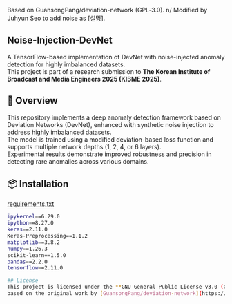 Based on GuansongPang/deviation-network (GPL‑3.0). n/
Modified by Juhyun Seo to add noise as [설명].


## Noise-Injection-DevNet
A TensorFlow-based implementation of DevNet with noise-injected anomaly detection for highly imbalanced datasets.  
This project is part of a research submission to **The Korean Institute of Broadcast and Media Engineers 2025 (KIBME 2025)**.


## 🚀 Overview
This repository implements a deep anomaly detection framework based on Deviation Networks (DevNet), enhanced with synthetic noise injection to address highly imbalanced datasets.  
The model is trained using a modified deviation-based loss function and supports multiple network depths (1, 2, 4, or 6 layers).  
Experimental results demonstrate improved robustness and precision in detecting rare anomalies across various domains.


## 📦 Installation
[requirements.txt](https://github.com/user-attachments/files/20450055/requirements.txt)
```bash
ipykernel==6.29.0 
ipython==8.27.0 
keras==2.11.0 
Keras-Preprocessing==1.1.2 
matplotlib==3.8.2 
numpy==1.26.3 
scikit-learn==1.5.0 
pandas==2.2.0 
tensorflow==2.11.0

## License
This project is licensed under the **GNU General Public License v3.0 (GPL-3.0)**,  
based on the original work by [GuansongPang/deviation-network](https://github.com/GuansongPang/deviation-network).


